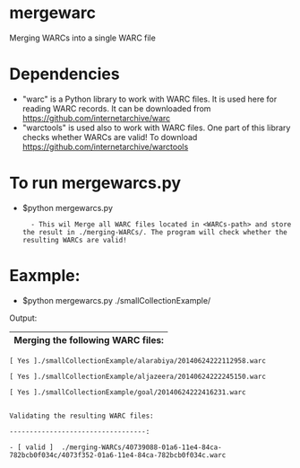 mergewarc
=========

Merging WARCs into a single WARC file


Dependencies
==================

* "warc" is a Python library to work with WARC files. It is used here for reading WARC records.
       It can be downloaded from https://github.com/internetarchive/warc
* "warctools" is used also to work with WARC files. One part of this library checks whether WARCs are valid!
       To download https://github.com/internetarchive/warctools

To run mergewarcs.py
=====================
* $python mergewarcs.py <WARCs-path>

        - This wil Merge all WARC files located in <WARCs-path> and store the result in ./merging-WARCs/. The program will check whether the resulting WARCs are valid!
		
Eaxmple:
========
* $python mergewarcs.py ./smallCollectionExample/

Output:

|	Merging the following WARC files: 
|	----------------------------------: 
	[ Yes ]./smallCollectionExample/alarabiya/20140624222112958.warc
	
	[ Yes ]./smallCollectionExample/aljazeera/20140624222245150.warc
	
	[ Yes ]./smallCollectionExample/goal/20140624222416231.warc
	
	
	Validating the resulting WARC files: 
	
	----------------------------------: 
	
	- [ valid ]  ./merging-WARCs/40739088-01a6-11e4-84ca-782bcb0f034c/4073f352-01a6-11e4-84ca-782bcb0f034c.warc
	